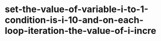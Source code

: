 # set-the-value-of-variable-i-to-1-condition-is-i-10-and-on-each-loop-iteration-the-value-of-i-incre
